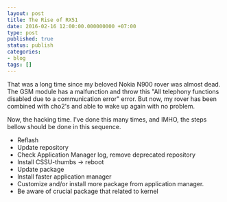 ```yaml
---
layout: post
title: The Rise of RX51
date: 2016-02-16 12:00:00.000000000 +07:00
type: post
published: true
status: publish
categories:
- blog
tags: []
---
```


That was a long time since my beloved Nokia N900 rover was almost dead. The GSM module has a malfunction and throw this "All telephony functions disabled due to a communication error" error. But now, my rover has been combined with cho2's and able to wake up again with no problem.

Now, the hacking time. I've done this many times, and IMHO, the steps bellow should be done in this sequence.

- Reflash
- Update repository
- Check Application Manager log, remove deprecated repository
- Install CSSU-thumbs -> reboot
- Update package
- Install faster application manager
- Customize and/or install more package from application manager.
- Be aware of crucial package that related to kernel
